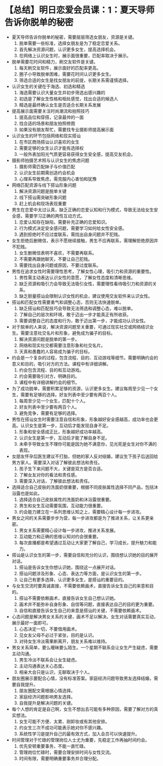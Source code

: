 # 【总结】明日恋爱会员课：1：夏天导师告诉你脱单的秘密

-   夏天导师告诉你脱单的秘密，需要层层筛选女朋友，资源是关键。
    1.  脱单需要一些标准，选择女朋友是为了稳定恋爱关系。
    2.  首先解决资源问题，认识更多女生，提高选择机会。
    3.  在网络上认识女生时，展示面很重要，匹配率取决于展示。
-   脱单需要花时间和精力，刷交友软件是关键。
    1.  每天刷交友软件，展示面好的匹配率更高。
    2.  圈子小导致脱单困难，需要花时间认识更多女生。
    3.  筛选合适的女生是找女朋友的前提，长期关系需谨慎选择。
-   认识女生的关键在于海选、初选和精选
    1.  海选需要认识大量女生并初步筛选出感兴趣的
    2.  初选是了解女生性格和相处感觉，找出合适的候选人
    3.  精选是最终确认女生是否适合长期关系发展
-   提高展示面需要关注时尚潮流和拍照技巧
    1.  提高品位和穿搭，记录最帅的一面
    2.  找合适的场景和朋友拍照修图
    3.  如果没有朋友帮忙，需要找专业摄影师提高展示面
-   认识女生的环节包括网络和现实搭讪
    1.  在市区商场搭讪认识喜欢的女生
    2.  需要足够的女生认识才能有选择权
    3.  一般外表加阳光气质更容易获得女生安全感，提高交友机会。
-   摄影师拍摄艺术照与认识女生的焦虑问题
    1.  摄影师需匹配妹子与价值匹配
    2.  认识女生前期需创造约会机会
    3.  心理系导致焦虑，需克服内心害怕和犹豫
-   网络匹配资源与线下搭讪形象问题
    1.  解决资源问题是脱单关键
    2.  线下搭讪需突破形象问题
    3.  赶上机会和现场表现重要
-   男生在恋爱中太过认真，缺乏正确的恋爱认知和行为模式，导致无法给女生安全感，需要学习正确的两性互动方式。
    1.  恋爱认知存在缺陷，需要补充正确的恋爱知识。
    2.  行为模式决定安全感问题，需要学习如何给女性安全感。
    3.  遇到拒绝时不应过度联系，需找出自身问题并不犯贱。
-   女生拒绝后删微信，表示不愿继续接触，男生不应再联系，需理解拒绝原因并不犯贱。
    1.  女生删微信表明不喜欢，不需要再联系。
    2.  不需要再跟她聊天，不要让自己犯贱。
    3.  需要找出自身问题或原因，不要过度联系。
-   男性在追求女性时需要理性思考，了解女性心理，吸引力和资源的重要性。
    1.  男性需主动表达认识女性的意愿，了解女性态度和清晰思维。
    2.  缺乏资源和吸引力会导致无法吸引女性，需要理性看待吸引力和资源的关系。
    3.  缺乏胆量搭讪会限制认识女性的机会，建议使用交友软件来认识女性。
-   搭讪和匹配女性需要勇气和调整心态，否则无法快速脱单。
    1.  缺乏搭讪和匹配技巧会导致无法筛选和调整心态，难以脱单。
    2.  了解自己的层次和环境，敢于迈出一步才能真正有所收获。
    3.  需要调整自己的态度和行为，敢于迈出第一步，才能成功认识女性。
-   对于脱单的人来说，解决资源问题至关重要，可通过现实社交或网络结识女生。需要注意社交名片和形象，避免成为骗子的目标。
    1.  解决资源问题是脱单的第一步。
    2.  网络和现实社交都需要注意形象和社交名片。
    3.  天真和愚蠢的人容易成为骗子的目标。
-   约会是一个复杂的过程，包含流程、目的、互动游戏等细节。需要明确约会的意义和目的，吸引对方的方法。课程中有详细讲解。
    1.  约会包含流程、目的和互动游戏。
    2.  约会需要吸引对方，明确目的。
    3.  课程中有详细讲解约会的细节。
-   为了成功脱单，需要积累足够的资源，认识更多女生。建议每周至少见一个女生，需要有足够的选择。好友列表中至少要有两百个人。
    1.  每周至少见一个女生，匹配十个人。
    2.  好友列表中至少要有两百个人。
    3.  避免竞争，需要有足够的选择。
-   男性在搭讪女生时需要注意自信和形象，形象越好安全感越高，成功率也会更高。认识女生是第一步，互动后才能发现自身不足。
    1.  形象和安全感成正比，形象越好成功率越高。
    2.  认识女生是第一步，互动后才能了解自身不足。
    3.  未牵手导致女生不理你可能是因为她不满意你，见光死是女生对你不满的表现。
-   女朋友怀孕后医生建议不打胎，但她的家人反对结婚，建议生下孩子后送回给男方家人。需要深入对话了解彼此想法和责任。
    1.  孩子生下来问题不大，关键是双方是否合适。
    2.  了解女友对你的看法和责任感。
    3.  需要深入对话，了解彼此想法和责任。
-   选择适合自己皮肤的洗面奶很重要，根据不同皮肤属性选择不同产品，包括沐浴露也是如此。
    1.  选择适合自己皮肤属性的洗面奶和沐浴露很重要。
    2.  男生和女生互动需要氛围，互动能力很重要。
    3.  约会能力建立在一系列思维认知之上，需要精心设计每一步进攻。
-   男女之间的关系需要步步为营，每一步进攻都是为了推进关系，让关系更亲密。
    1.  男女关系需要精心设计每一步进攻，推进关系发展。
    2.  互动能力和正确的思维认知对约会很重要。
    3.  每次直播都是希望通过互动让大家更了解自己，学习成长，提升魅力和能力。
-   搭讪是认识女生的第一步，需要自信和充分的认识，围绕想认识她的目的展开对话。
    1.  搭讪是告诉女生你想认识她，围绕这一点展开对话。
    2.  搭讪问题涉及形象、心态、表达力等方面，是认识女生的第一步。
    3.  让自己有更多选择，认识更多女生，是搭讪的重要目的。
-   与女生交流时要真诚直接，不需要依赖画术，直接告诉女生自己的来意和目的。
    1.  搭讪不需要依赖画术，直接告诉女生自己想认识她。
    2.  画术并不能弥补自身形象、自信等问题，直接表达自己的目的更为重要。
    3.  自信和直接告诉女生自己的来意是搭讪的关键，不需要依赖画术。
-   心态问题是解决男女关系的关键，画术不足以解决。女生对话需要真实互动，展示最好一面即可。
    1.  心态决定一切，不要借用画术。
    2.  见女友父母不必过于紧张，目的是认识。
    3.  对待女生冷淡需果断离开，朋友关系难以维持。
-   男女关系简单，要么暧昧要么陌生。一个星期不联系会让女生产生疑虑，需要主动沟通。
    1.  男生冷淡不联系会让女生疑虑。
    2.  主动沟通表达关心态度。
    3.  相亲大会只是认识，无聊取决于个人。
-   朋友圈展示要配合心情，没有标准答案。家庭经济问题导致男友选择结婚，需要自我提升。
    1.  朋友圈配文需根据心情选择。
    2.  家庭经济问题影响男友选择。
    3.  自我提升是解决问题的关键。
-   每个人想的肯定是自己啊，女生不想出去可能有多种原因，需要了解对方的真实想法。
    1.  女生可能不方便、太累、刚卸妆或有其他安排。
    2.  约女生三次不成功可能表示她对你不感兴趣。
    3.  系统性学习是提升自己的最有效方式，加入会员可以快速提升。
-   时间管理对于忙碌的管理岗位人士尤为重要，先稳定工作再抽时间约会。
    1.  优先安顿重要事务，不能一直忙碌。
    2.  管理岗位忙碌时，需要合理安排时间与女性交流。
    3.  时间有限，需要明确重要事务并合理分配。